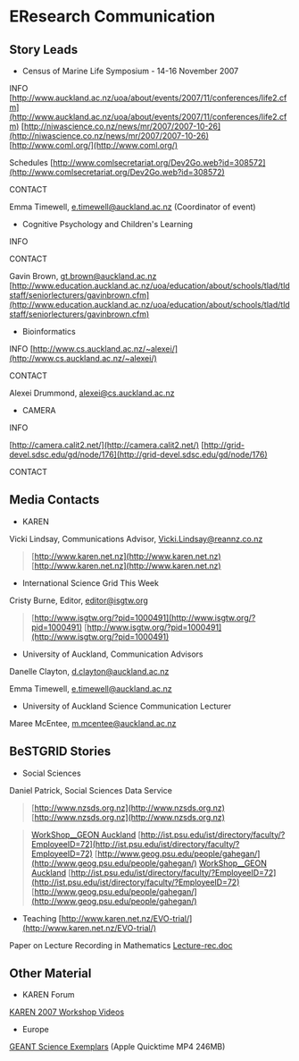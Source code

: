 # EResearch Communication

## Story Leads

- Census of Marine Life Symposium - 14-16 November 2007

INFO
[http://www.auckland.ac.nz/uoa/about/events/2007/11/conferences/life2.cfm](http://www.auckland.ac.nz/uoa/about/events/2007/11/conferences/life2.cfm)
[http://niwascience.co.nz/news/mr/2007/2007-10-26](http://niwascience.co.nz/news/mr/2007/2007-10-26)
[http://www.coml.org/](http://www.coml.org/)

Schedules [http://www.comlsecretariat.org/Dev2Go.web?id=308572](http://www.comlsecretariat.org/Dev2Go.web?id=308572)

CONTACT

Emma Timewell, e.timewell@auckland.ac.nz (Coordinator of event)

- Cognitive Psychology and Children's Learning

INFO

CONTACT

Gavin Brown, gt.brown@auckland.ac.nz
[http://www.education.auckland.ac.nz/uoa/education/about/schools/tlad/tldstaff/seniorlecturers/gavinbrown.cfm](http://www.education.auckland.ac.nz/uoa/education/about/schools/tlad/tldstaff/seniorlecturers/gavinbrown.cfm)

- Bioinformatics

INFO
[http://www.cs.auckland.ac.nz/~alexei/](http://www.cs.auckland.ac.nz/~alexei/)

CONTACT

Alexei Drummond, alexei@cs.auckland.ac.nz

- CAMERA

INFO

[http://camera.calit2.net/](http://camera.calit2.net/)
[http://grid-devel.sdsc.edu/gd/node/176](http://grid-devel.sdsc.edu/gd/node/176)

CONTACT

## Media Contacts

- KAREN

Vicki Lindsay, Communications Advisor, Vicki.Lindsay@reannz.co.nz


>  [http://www.karen.net.nz](http://www.karen.net.nz)
>  [http://www.karen.net.nz](http://www.karen.net.nz)

- International Science Grid This Week

Cristy Burne, Editor, editor@isgtw.org


>  [http://www.isgtw.org/?pid=1000491](http://www.isgtw.org/?pid=1000491)
>  [http://www.isgtw.org/?pid=1000491](http://www.isgtw.org/?pid=1000491)

- University of Auckland, Communication Advisors

Danelle Clayton, d.clayton@auckland.ac.nz

Emma Timewell, e.timewell@auckland.ac.nz

- University of Auckland Science Communication Lecturer

Maree McEntee, m.mcentee@auckland.ac.nz

## BeSTGRID Stories

- Social Sciences

Daniel Patrick, Social Sciences Data Service


>  [http://www.nzsds.org.nz](http://www.nzsds.org.nz)
>  [http://www.nzsds.org.nz](http://www.nzsds.org.nz)


>  [WorkShop__GEON Auckland](https://reannz.atlassian.net/wiki/pages/createpage.action?spaceKey=BeSTGRID&title=WorkShop__GEON%20Auckland&linkCreation=true&fromPageId=3818228399)
>  [http://ist.psu.edu/ist/directory/faculty/?EmployeeID=72](http://ist.psu.edu/ist/directory/faculty/?EmployeeID=72)
>  [http://www.geog.psu.edu/people/gahegan/](http://www.geog.psu.edu/people/gahegan/)
>  [WorkShop__GEON Auckland](https://reannz.atlassian.net/wiki/pages/createpage.action?spaceKey=BeSTGRID&title=WorkShop__GEON%20Auckland&linkCreation=true&fromPageId=3818228399)
>  [http://ist.psu.edu/ist/directory/faculty/?EmployeeID=72](http://ist.psu.edu/ist/directory/faculty/?EmployeeID=72)
>  [http://www.geog.psu.edu/people/gahegan/](http://www.geog.psu.edu/people/gahegan/)

- Teaching
[http://www.karen.net.nz/EVO-trial/](http://www.karen.net.nz/EVO-trial/)

Paper on Lecture Recording in Mathematics [Lecture-rec.doc](/wiki/download/attachments/3818228399/Lecture-rec.doc?version=1&modificationDate=1539354127000&cacheVersion=1&api=v2)

## Other Material

- KAREN Forum

[KAREN 2007 Workshop Videos](/wiki/spaces/BeSTGRID/pages/3818228489)

- Europe

[GEANT Science Exemplars](http://www.math.auckland.ac.nz/~bonning/video/geant.mp4) (Apple Quicktime MP4 246MB)
